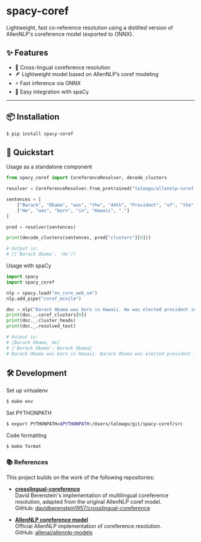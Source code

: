 # spacy-coref

Lightweight, fast co-reference resolution using a distilled version of AllenNLP's coreference model (exported to ONNX). 

## ✨ Features

- 🧠 Cross-lingual coreference resolution
- 🪶 Lightweight model based on AllenNLP’s coref modeling
- ⚡  Fast inference via ONNX
- 🔌 Easy integration with spaCy

---

## 📦 Installation

```bash
$ pip install spacy-coref
```

## 🚀 Quickstart

Usage as a standalone component

```python
from spacy_coref import CoreferenceResolver, decode_clusters

resolver = CoreferenceResolver.from_pretrained("talmago/allennlp-coref-onnx-mMiniLMv2-L12-H384-distilled-from-XLMR-Large")

sentences = [
    ["Barack", "Obama", "was", "the", "44th", "President", "of", "the", "United", "States", "."],
    ["He", "was", "born", "in", "Hawaii", "."]
]

pred = resolver(sentences)

print(decode_clusters(sentences, pred["clusters"][0]))

# Output is:
# [['Barack Obama', 'He']]
```

Usage with spaCy

```python
import spacy
import spacy_coref

nlp = spacy.load("en_core_web_sm")
nlp.add_pipe("coref_minilm")

doc = nlp("Barack Obama was born in Hawaii. He was elected president in 2008.")
print(doc._.coref_clusters[0])
print(doc._.cluster_heads)
print(doc._.resolved_text)

# Output is:
# [Barack Obama, He]
# {'Barack Obama': Barack Obama}
# Barack Obama was born in Hawaii. Barack Obama was elected president in 2008.
```

## 🛠️ Development

Set up virtualenv

```sh
$ make env
```

Set PYTHONPATH

```sh
$ export PYTHONPATH=$PYTHONPATH:/Users/talmago/git/spacy-coref/src
```

Code formatting

```sh
$ make format
```

### 📚 References

This project builds on the work of the following repositories:

- **[crosslingual-coreference](https://github.com/davidberenstein1957/crosslingual-coreference)**  
  David Berenstein's implementation of multilingual coreference resolution, adapted from the original AllenNLP coref model.  
  GitHub: [davidberenstein1957/crosslingual-coreference](https://github.com/davidberenstein1957/crosslingual-coreference)

- **[AllenNLP coreference model](https://github.com/allenai/allennlp-models/tree/b1f372248c17ad12684d344955fbcd98e957e77e/allennlp_models/coref)**  
  Official AllenNLP implementation of coreference resolution.  
  GitHub: [allenai/allennlp-models](https://github.com/allenai/allennlp-models)
